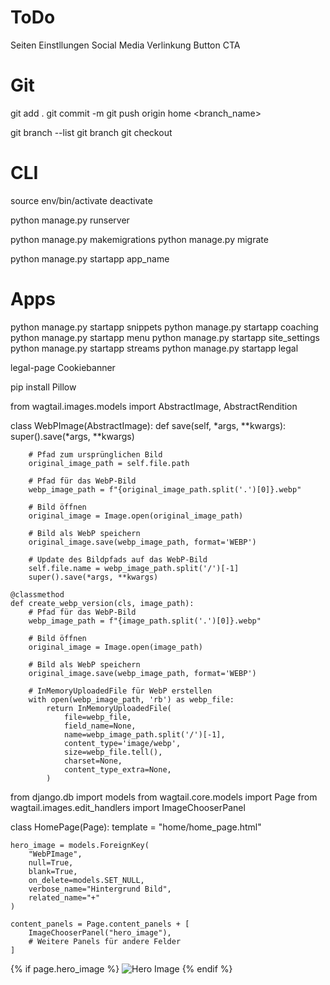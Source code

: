 # ToDo

Seiten Einstllungen
    Social Media Verlinkung
    Button CTA

# Git
git add .
git commit -m <Commit>
git push origin home <branch_name>

git branch --list
git branch <Name>
git checkout <Name>

# CLI
source env/bin/activate
deactivate

python manage.py runserver

python manage.py makemigrations
python manage.py migrate

python manage.py startapp app_name

# Apps

python manage.py startapp snippets
python manage.py startapp coaching
python manage.py startapp menu
python manage.py startapp site_settings
python manage.py startapp streams
python manage.py startapp legal


legal-page
Cookiebanner







pip install Pillow


from wagtail.images.models import AbstractImage, AbstractRendition

class WebPImage(AbstractImage):
    def save(self, *args, **kwargs):
        super().save(*args, **kwargs)

        # Pfad zum ursprünglichen Bild
        original_image_path = self.file.path

        # Pfad für das WebP-Bild
        webp_image_path = f"{original_image_path.split('.')[0]}.webp"

        # Bild öffnen
        original_image = Image.open(original_image_path)

        # Bild als WebP speichern
        original_image.save(webp_image_path, format='WEBP')

        # Update des Bildpfads auf das WebP-Bild
        self.file.name = webp_image_path.split('/')[-1]
        super().save(*args, **kwargs)

    @classmethod
    def create_webp_version(cls, image_path):
        # Pfad für das WebP-Bild
        webp_image_path = f"{image_path.split('.')[0]}.webp"

        # Bild öffnen
        original_image = Image.open(image_path)

        # Bild als WebP speichern
        original_image.save(webp_image_path, format='WEBP')

        # InMemoryUploadedFile für WebP erstellen
        with open(webp_image_path, 'rb') as webp_file:
            return InMemoryUploadedFile(
                file=webp_file,
                field_name=None,
                name=webp_image_path.split('/')[-1],
                content_type='image/webp',
                size=webp_file.tell(),
                charset=None,
                content_type_extra=None,
            )
















from django.db import models
from wagtail.core.models import Page
from wagtail.images.edit_handlers import ImageChooserPanel

class HomePage(Page):
    template = "home/home_page.html"

    hero_image = models.ForeignKey(
        "WebPImage",
        null=True,
        blank=True,
        on_delete=models.SET_NULL,
        verbose_name="Hintergrund Bild",
        related_name="+"
    )

    content_panels = Page.content_panels + [
        ImageChooserPanel("hero_image"),
        # Weitere Panels für andere Felder
    ]


{% if page.hero_image %}
    <img src="{{ page.hero_image.url }}" alt="Hero Image">
{% endif %}

